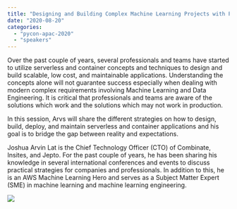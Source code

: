 ```yaml
---
title: "Designing and Building Complex Machine Learning Projects with Python: Serverless x Containers by Joshua Arvin Lat"
date: "2020-08-20"
categories:
  - "pycon-apac-2020"
  - "speakers"
---
```


Over the past couple of years, several professionals and teams have started to utilize serverless and container concepts and techniques to design and build scalable, low cost, and maintainable applications. Understanding the concepts alone will not guarantee success especially when dealing with modern complex requirements involving Machine Learning and Data Engineering. It is critical that professionals and teams are aware of the solutions which work and the solutions which may not work in production.

In this session, Arvs will share the different strategies on how to design, build, deploy, and maintain serverless and container applications and his goal is to bridge the gap between reality and expectations.

Joshua Arvin Lat is the Chief Technology Officer (CTO) of Combinate, Insites, and Jepto. For the past couple of years, he has been sharing his knowledge in several international conferences and events to discuss practical strategies for companies and professionals. In addition to this, he is an AWS Machine Learning Hero and serves as a Subject Matter Expert (SME) in machine learning and machine learning engineering.

![](/archived-images/12th-1730-1830-joshua-arvin-lat-1.png?w=1024)
